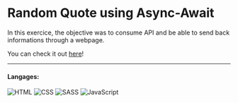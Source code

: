 

# Random Quote using Async-Await

In this exercice, the objective was to consume API and be able to send back informations through a webpage.

You can check it out [here](https://huseyinsasmaz2001.github.io/random-quote-using-async-await/)!

---

#### Langages:

![HTML](https://img.shields.io/badge/HTML5-E34F26?style=for-the-badge&logo=html5&logoColor=white)
![CSS](https://img.shields.io/badge/CSS3-1572B6?style=for-the-badge&logo=css3&logoColor=white)
![SASS](https://img.shields.io/badge/Sass-CC6699?style=for-the-badge&logo=sass&logoColor=white)
![JavaScript](https://img.shields.io/badge/JavaScript-323330?style=for-the-badge&logo=javascript&logoColor=F7DF1E)



